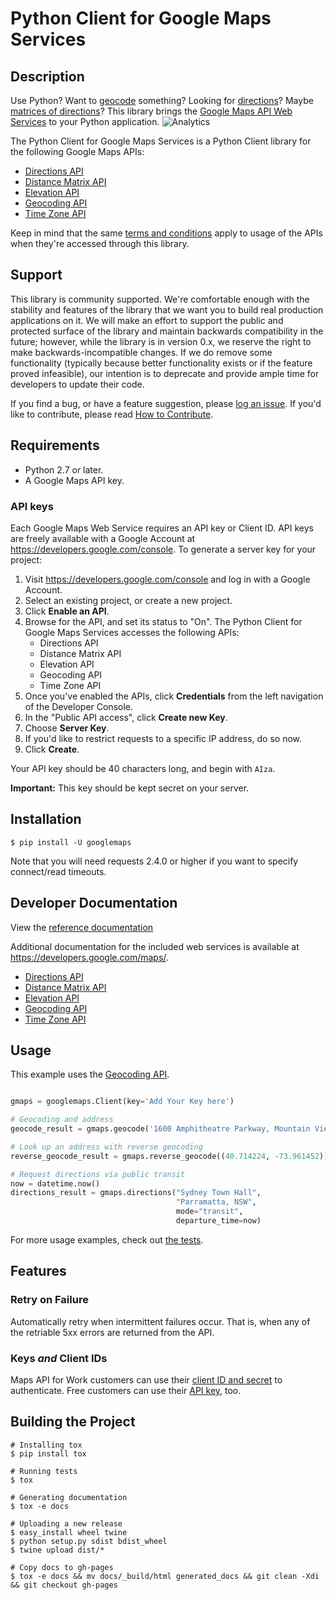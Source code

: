 Python Client for Google Maps Services
====================================

## Description

Use Python? Want to [geocode][Geocoding API] something? Looking for [directions][Directions API]?
Maybe [matrices of directions][Distance Matrix API]? This library brings the [Google Maps API Web
Services] to your Python application.
![Analytics](https://ga-beacon.appspot.com/UA-12846745-20/google-maps-services-python/readme?pixel)

The Python Client for Google Maps Services is a Python Client library for the following Google Maps
APIs:

 - [Directions API]
 - [Distance Matrix API]
 - [Elevation API]
 - [Geocoding API]
 - [Time Zone API]

Keep in mind that the same [terms and conditions](https://developers.google.com/maps/terms) apply
to usage of the APIs when they're accessed through this library.

## Support

This library is community supported. We're comfortable enough with the stability and features of
the library that we want you to build real production applications on it. We will make an effort to
support the public and protected surface of the library and maintain backwards compatibility in the
future; however, while the library is in version 0.x, we reserve the right to make
backwards-incompatible changes. If we do remove some functionality (typically because better
functionality exists or if the feature proved infeasible), our intention is to deprecate and
provide ample time for developers to update their code.

If you find a bug, or have a feature suggestion, please [log an issue][issues]. If you'd like to
contribute, please read [How to Contribute][contrib].

## Requirements

 - Python 2.7 or later.
 - A Google Maps API key.

### API keys

Each Google Maps Web Service requires an API key or Client ID. API keys are
freely available with a Google Account at https://developers.google.com/console.
To generate a server key for your project:

 1. Visit https://developers.google.com/console and log in with
    a Google Account.
 1. Select an existing project, or create a new project.
 1. Click **Enable an API**.
 1. Browse for the API, and set its status to "On". The Python Client for Google Maps Services
    accesses the following APIs:
    * Directions API
    * Distance Matrix API
    * Elevation API
    * Geocoding API
    * Time Zone API
 1. Once you've enabled the APIs, click **Credentials** from the left navigation of the Developer
    Console.
 1. In the "Public API access", click **Create new Key**.
 1. Choose **Server Key**.
 1. If you'd like to restrict requests to a specific IP address, do so now.
 1. Click **Create**.

Your API key should be 40 characters long, and begin with `AIza`.

**Important:** This key should be kept secret on your server.

## Installation

    $ pip install -U googlemaps

Note that you will need requests 2.4.0 or higher if you want to specify connect/read timeouts.

## Developer Documentation

View the [reference documentation](http://googlemaps.github.io/google-maps-services-python/docs/2.1/)

Additional documentation for the included web services is available at
https://developers.google.com/maps/.

 - [Directions API]
 - [Distance Matrix API]
 - [Elevation API]
 - [Geocoding API]
 - [Time Zone API]

## Usage

This example uses the [Geocoding API].



```python

gmaps = googlemaps.Client(key='Add Your Key here')

# Geocoding and address
geocode_result = gmaps.geocode('1600 Amphitheatre Parkway, Mountain View, CA')

# Look up an address with reverse geocoding
reverse_geocode_result = gmaps.reverse_geocode((40.714224, -73.961452))

# Request directions via public transit
now = datetime.now()
directions_result = gmaps.directions("Sydney Town Hall",
                                     "Parramatta, NSW",
                                     mode="transit",
                                     departure_time=now)
```



For more usage examples, check out [the tests](test/).

## Features

### Retry on Failure

Automatically retry when intermittent failures occur. That is, when any of the retriable 5xx errors
are returned from the API.

### Keys *and* Client IDs

Maps API for Work customers can use their [client ID and secret][clientid] to authenticate. Free
customers can use their [API key][apikey], too.

## Building the Project


    # Installing tox
    $ pip install tox

    # Running tests
    $ tox

    # Generating documentation
    $ tox -e docs
    
    # Uploading a new release
    $ easy_install wheel twine
    $ python setup.py sdist bdist_wheel
    $ twine upload dist/*

    # Copy docs to gh-pages
    $ tox -e docs && mv docs/_build/html generated_docs && git clean -Xdi && git checkout gh-pages


[apikey]: https://developers.google.com/maps/faq#keysystem
[clientid]: https://developers.google.com/maps/documentation/business/webservices/auth

[Google Maps API Web Services]: https://developers.google.com/maps/documentation/webservices/
[Directions API]: https://developers.google.com/maps/documentation/directions
[Distance Matrix API]: https://developers.google.com/maps/documentation/distancematrix
[Elevation API]: https://developers.google.com/maps/documentation/elevation
[Geocoding API]: https://developers.google.com/maps/documentation/geocoding
[Time Zone API]: https://developers.google.com/maps/documentation/timezone

[issues]: https://github.com/googlemaps/google-maps-services-python/issues
[contrib]: https://github.com/googlemaps/google-maps-services-python/blob/master/CONTRIB.md
